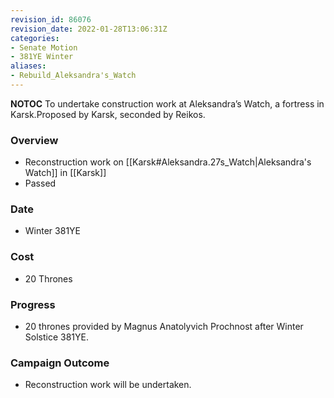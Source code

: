 ```yaml
---
revision_id: 86076
revision_date: 2022-01-28T13:06:31Z
categories:
- Senate Motion
- 381YE Winter
aliases:
- Rebuild_Aleksandra's_Watch
---
```



__NOTOC__
To undertake construction work at Aleksandra’s Watch, a fortress in Karsk.Proposed by Karsk, seconded by Reikos. 

### Overview
* Reconstruction work on [[Karsk#Aleksandra.27s_Watch|Aleksandra's Watch]] in [[Karsk]]
* Passed

### Date
* Winter 381YE
### Cost
* 20 Thrones
### Progress
* 20 thrones provided by Magnus Anatolyvich Prochnost after Winter Solstice 381YE.

### Campaign Outcome
* Reconstruction work will be undertaken.
